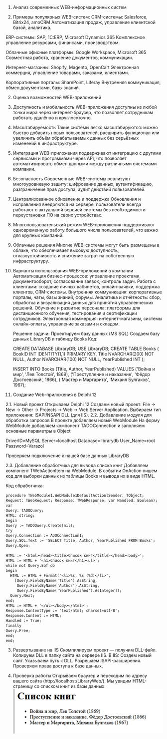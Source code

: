 1. Анализ современных WEB-информационных систем

1. Примеры популярных WEB-систем:
   CRM-системы: Salesforce, Bitrix24, amoCRM
   Автоматизация продаж, управление клиентской базой, аналитика.

ERP-системы: SAP, 1C:ERP, Microsoft Dynamics 365
Комплексное управление ресурсами, финансами, производством.

Облачные офисные платформы: Google Workspace, Microsoft 365
Совместная работа, хранение документов, коммуникации.

Интернет-магазины: Shopify, Magento, OpenCart
Электронная коммерция, управление товарами, заказами, клиентами.

Корпоративные порталы: SharePoint, Liferay
Внутренняя коммуникация, обмен документами, базы знаний.



2. Оценка возможностей WEB-приложений
1. Доступность и мобильность
   WEB-приложения доступны из любой точки мира через интернет-браузер, что позволяет сотрудникам работать удалённо и круглосуточно.

2. Масштабируемость
   Такие системы легко масштабируются: можно быстро добавить новых пользователей, расширить функционал или увеличить объём обрабатываемых данных без серьёзных изменений в инфраструктуре.

3. Интеграция
   WEB-приложения поддерживают интеграцию с другими сервисами и программами через API, что позволяет автоматизировать обмен данными между различными системами компании.

4. Безопасность
   Современные WEB-системы реализуют многоуровневую защиту: шифрование данных, аутентификацию, разграничение прав доступа, аудит действий пользователей.

5. Централизованное обновление и поддержка
   Обновления и исправления внедряются на сервере, пользователи всегда работают с актуальной версией системы без необходимости переустановки ПО на своих устройствах.

6. Многопользовательский режим
   WEB-приложения поддерживают одновременную работу большого числа пользователей, что важно для крупных компаний.

7. Облачные решения
   Многие WEB-системы могут быть размещены в облаке, что обеспечивает высокую доступность, отказоустойчивость и снижение затрат на собственную инфраструктуру.

3. Варианты использования WEB-приложений в компании
   Автоматизация бизнес-процессов: управление проектами, документооборот, согласование заявок, контроль задач.
   Работа с клиентами: создание личных кабинетов, онлайн-заявки, поддержка клиентов, CRM-системы.
   Внутренняя коммуникация: корпоративные порталы, чаты, базы знаний, форумы.
   Аналитика и отчётность: сбор, обработка и визуализация данных для принятия управленческих решений.
   Обучение и развитие персонала: платформы для дистанционного обучения, тестирования и сертификации сотрудников.
   Электронная коммерция: интернет-магазины, системы онлайн-оплаты, управление заказами и складом. 

    Решение задачи:
   Проектируем базу данных (MS SQL)
   Создаем базу данных LibraryDB и таблицу Books
   Код:


    CREATE DATABASE LibraryDB;
    USE LibraryDB;
    CREATE TABLE Books (
    BookID INT IDENTITY(1,1) PRIMARY KEY,
    Title NVARCHAR(200) NOT NULL,
    Author NVARCHAR(100) NOT NULL,
    YearPublished INT
    );

    INSERT INTO Books (Title, Author, YearPublished) VALUES
    ('Война и мир', 'Лев Толстой', 1869),
    ('Преступление и наказание', 'Фёдор Достоевский', 1866),
    ('Мастер и Маргарита', 'Михаил Булгаков', 1967);


2. Создание Web-приложения в Delphi 12

2.1. Новый проект
Открываем Delphi 12
Создаем новый проект: File → New → Other → Projects → Web → Web Server Application.
Выбираем тип приложения: ISAPI/NSAPI DLL (для IIS).
2.2. Добавление модуля для обработки запросов
В проекте добавляем новый WebModule
На форму WebModule добавляем компонент TADOConnection и заполняем основные параметры в Object

DriverID=MySQL
Server=localhost
Database=librarydb
User_Name=root
Password=Varazol

Проверяем подключение к нашей базе данных LibraryDB

2.3. Добавление обработчика для вывода списка книг
Добавляем компонент TWebActionItem на WebModule.
В событии OnAction пишем код для выборки данных из таблицы Books и вывода их в виде HTML.

Код обработчика:

    procedure TWebModule1.WebModule1DefaultAction(Sender: TObject;
    Request: TWebRequest; Response: TWebResponse; var Handled: Boolean);
    var
    Query: TADOQuery;
    HTML: string;
    begin
    Query := TADOQuery.Create(nil);
    try
    Query.Connection := ADOConnection1;
    Query.SQL.Text := 'SELECT Title, Author, YearPublished FROM Books';
    Query.Open;

    HTML := '<html><head><title>Список книг</title></head><body>';
    HTML := HTML + '<h1>Список книг</h1><ul>';
    while not Query.Eof do
    begin
      HTML := HTML + Format('<li>%s, %s (%d)</li>',
        [Query.FieldByName('Title').AsString,
         Query.FieldByName('Author').AsString,
         Query.FieldByName('YearPublished').AsInteger]);
      Query.Next;
    end;
    HTML := HTML + '</ul></body></html>';
    Response.ContentType := 'text/html; charset=utf-8';
    Response.Content := HTML;
    Handled := True;
    finally
    Query.Free;
    end;
    end;

3. Развертывание на IIS
   Скомпилируем проект — получим DLL-файл.
   Копируем DLL в папку сайта на сервере IIS.
   В IIS:
   Создем новый сайт.
   Указываем путь к DLL.
   Разрешаем ISAPI-расширения.
   Проверяем права доступа к базе данных.

4. Проверка работы
   Открываем браузер и переходим по адресу вашего сайта
   (http://localhost/LibraryWeb/).
   Мы увидим HTML-страницу со списком книг из базы данных
![img.png](screenshots/img.png)